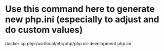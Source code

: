 # Use this command here to generate new php.ini (especially to adjust and do custom values)
docker cp php:/usr/local/etc/php/php.ini-development php.ini